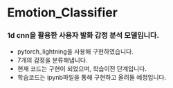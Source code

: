 # Emotion_Classifier
### 1d cnn을 활용한 사용자 발화 감정 분석 모델입니다.
* pytorch_lightning을 사용해 구현하였습니다.
* 7개의 감정을 분류해냅니다.
* 현재 코드는 구현이 되었으며, 학습이전 단계입니다.
* 학습코드는 ipynb파일을 통해 구현하고 올려둘 예정입니다.


